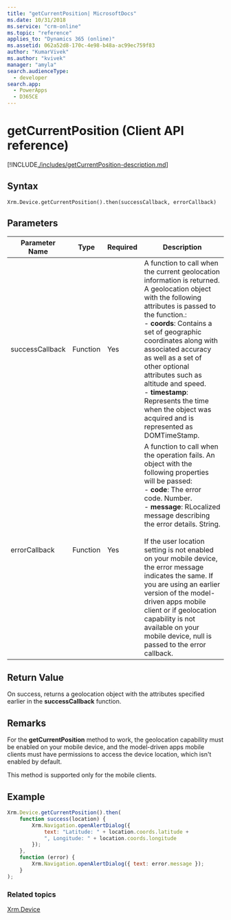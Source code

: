 ```yaml
---
title: "getCurrentPosition| MicrosoftDocs"
ms.date: 10/31/2018
ms.service: "crm-online"
ms.topic: "reference"
applies_to: "Dynamics 365 (online)"
ms.assetid: 062a52d8-170c-4e98-b48a-ac99ec759f83
author: "KumarVivek"
ms.author: "kvivek"
manager: "amyla"
search.audienceType: 
  - developer
search.app: 
  - PowerApps
  - D365CE
---
```

# getCurrentPosition (Client API reference)



[!INCLUDE[./includes/getCurrentPosition-description.md](./includes/getCurrentPosition-description.md)]


## Syntax

`Xrm.Device.getCurrentPosition().then(successCallback, errorCallback)`

## Parameters

| Parameter Name        | Type           | Required  |Description  |
| ------------- |-------------| -----|-----|
|successCallback |Function | Yes|A function to call when the current geolocation information is returned. A geolocation object with the following attributes is passed to the function.:<br/>- **coords**: Contains a set of geographic coordinates along with associated accuracy as well as a set of other optional attributes such as altitude and speed. <br/>- **timestamp**: Represents the time when the object was acquired and is represented as DOMTimeStamp.|
|errorCallback |Function | Yes|A function to call when the operation fails. An object with the following properties will be passed: <br/>- **code**: The error code. Number. <br/>- **message**: RLocalized message describing the error details. String.<br/><br/>If the user location setting is not enabled on your mobile device, the error message indicates the same. If you are using an earlier version of the model-driven apps mobile client or if geolocation capability is not available on your mobile device, null is passed to the error callback.|
 

## Return Value
On success, returns a geolocation object with the attributes specified earlier in the **successCallback** function.

## Remarks
For the **getCurrentPosition** method to work, the geolocation capability must be enabled on your mobile device, and the model-driven apps mobile clients must have permissions to access the device location, which isn't enabled by default.

This method is supported only for the mobile clients.

## Example

```JavaScript
Xrm.Device.getCurrentPosition().then(
    function success(location) {
        Xrm.Navigation.openAlertDialog({
            text: "Latitude: " + location.coords.latitude +
            ", Longitude: " + location.coords.longitude
        });
    },
    function (error) {
        Xrm.Navigation.openAlertDialog({ text: error.message });
    }
);
```

### Related topics
[Xrm.Device](../xrm-device.md)

